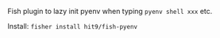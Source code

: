 Fish plugin to lazy init pyenv when typing `pyenv shell xxx` etc.

Install: `fisher install hit9/fish-pyenv`
